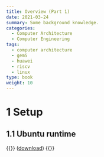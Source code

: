 ```yaml
---
title: Overview (Part 1)
date: 2021-03-24
summary: Some background knowledge.
categories:
  - Computer Architecture
  - Computer Engineering
tags:
  - computer architecture
  - gem5
  - huawei
  - riscv
  - linux
type: book
weight: 10
---
```


# 1 Setup

## 1.1 Ubuntu runtime

{{<stl file="pcb" colour="0x33d6ff">}}
 ([download](pcb.stl))
{{</stl>}}